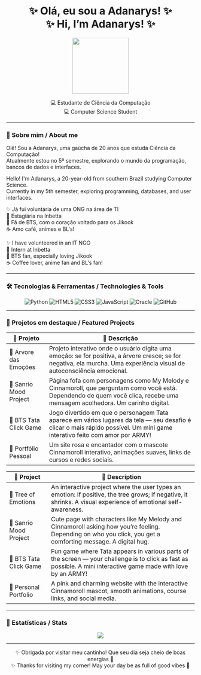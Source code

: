 <h1 align="center">
  ✨ Olá, eu sou a Adanarys! ✨<br/>
  ✨ Hi, I’m Adanarys! ✨
</h1>

<p align="center">
  <img src="https://media.tenor.com/YvdvuFHCD4kAAAAi/cinnamoroll-cute.gif" width="150"/>
</p>

<p align="center">
  💻 Estudante de Ciência da Computação <br/>
  💻 Computer Science Student
</p>

---

### 💌 Sobre mim / About me

Oiê! Sou a Adanarys, uma gaúcha de 20 anos que estuda Ciência da Computação!  
Atualmente estou no 5º semestre, explorando o mundo da programação, bancos de dados e interfaces.  

Hello! I'm Adanarys, a 20-year-old from southern Brazil studying Computer Science.  
Currently in my 5th semester, exploring programming, databases, and user interfaces.

✨ Já fui voluntária de uma ONG na área de TI  
💼 Estagiária na Inbetta  
🌸 Fã de BTS, com o coração voltado para os Jikook  
☕ Amo café, animes e BL's!

✨ I have volunteered in an IT NGO  
💼 Intern at Inbetta  
🌸 BTS fan, especially loving Jikook  
☕ Coffee lover, anime fan and BL's fan!

---

### 🛠️ Tecnologias & Ferramentas / Technologies & Tools

<div align="center">

![Python](https://img.shields.io/badge/Python-FFD43B?style=for-the-badge&logo=python&logoColor=blue)
![HTML5](https://img.shields.io/badge/HTML5-fb7299?style=for-the-badge&logo=html5&logoColor=white)
![CSS3](https://img.shields.io/badge/CSS3-61dafb?style=for-the-badge&logo=css3&logoColor=white)
![JavaScript](https://img.shields.io/badge/JavaScript-f7df1e?style=for-the-badge&logo=javascript&logoColor=black)
![Oracle](https://img.shields.io/badge/Oracle_APEX-f80000?style=for-the-badge&logo=oracle&logoColor=white)
![GitHub](https://img.shields.io/badge/GitHub-6e5494?style=for-the-badge&logo=github&logoColor=white)

</div>

---

### 📁 Projetos em destaque / Featured Projects

| 🌟 Projeto | 💬 Descrição |
|-----------|--------------|
| 🌳 Árvore das Emoções | Projeto interativo onde o usuário digita uma emoção: se for positiva, a árvore cresce; se for negativa, ela murcha. Uma experiência visual de autoconsciência emocional. |  
| 🐰 Sanrio Mood Project | Página fofa com personagens como My Melody e Cinnamoroll, que perguntam como você está. Dependendo de quem você clica, recebe uma mensagem acolhedora. Um carinho digital. |  
| 💜 BTS Tata Click Game | Jogo divertido em que o personagem Tata aparece em vários lugares da tela — seu desafio é clicar o mais rápido possível. Um mini game interativo feito com amor por ARMY! |  
| 🎀 Portfólio Pessoal | Um site rosa e encantador com o mascote Cinnamoroll interativo, animações suaves, links de cursos e redes sociais. |  

| 🌟 Project | 💬 Description |
|-----------|--------------|
| 🌳 Tree of Emotions | An interactive project where the user types an emotion: if positive, the tree grows; if negative, it shrinks. A visual experience of emotional self-awareness. |  
| 🐰 Sanrio Mood Project | Cute page with characters like My Melody and Cinnamoroll asking how you’re feeling. Depending on who you click, you get a comforting message. A digital hug. |  
| 💜 BTS Tata Click Game | Fun game where Tata appears in various parts of the screen — your challenge is to click as fast as possible. A mini interactive game made with love by an ARMY! |  
| 🎀 Personal Portfolio | A pink and charming website with the interactive Cinnamoroll mascot, smooth animations, course links, and social media. |

---

### 💫 Estatísticas / Stats

<p align="center">
  <img src="https://github-readme-stats.vercel.app/api?username=adanaryss&show_icons=true&theme=cobalt&hide_title=true" />
</p>

---

<p align="center">
  ✨ Obrigada por visitar meu cantinho! Que seu dia seja cheio de boas energias 💖<br/>
  ✨ Thanks for visiting my corner! May your day be as full of good vibes 💖
</p>
